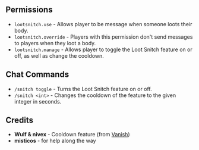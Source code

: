 ## Permissions

* `lootsnitch.use` - Allows  player to be message when someone loots their body.
* `lootsnitch.override` - Players with this permission don't send messages to players when they loot a body.
* `lootsnitch.manage` - Allows player to toggle the Loot Snitch feature on or off, as well as change the cooldown.

## Chat Commands

* `/snitch toggle` - Turns the Loot Snitch feature on or off.
* `/snitch <int>` - Changes the cooldown of the feature to the given integer in seconds.

## Credits

* **Wulf & nivex** - Cooldown feature (from [Vanish](https://umod.org/plugins/vanish))
* **misticos** - for help along the way